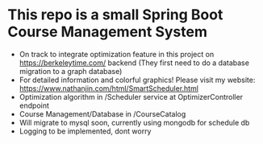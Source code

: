 # This repo is a small Spring Boot Course Management System 
- On track to integrate optimization feature in this project on https://berkeleytime.com/ backend (They first need to do a database migration to a graph database)
- For detailed information and colorful graphics! Please visit my website: https://www.nathanjin.com/html/SmartScheduler.html
- Optimization algorithm in /Scheduler service at OptimizerController endpoint
- Course Management/Database in /CourseCatalog
- Will migrate to mysql soon, currently using mongodb for schedule db
- Logging to be implemented, dont worry